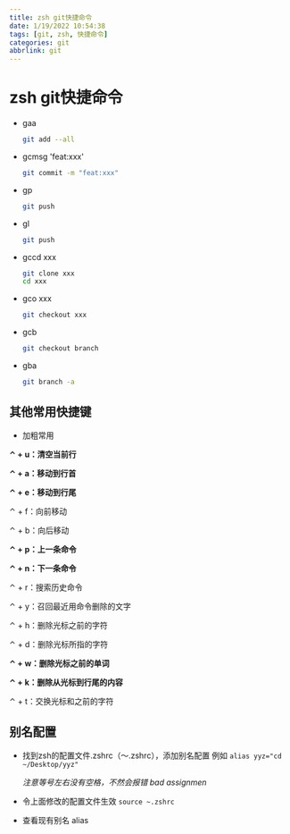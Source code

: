 ```yaml
---
title: zsh git快捷命令
date: 1/19/2022 10:54:38
tags: [git, zsh, 快捷命令]
categories: git
abbrlink: git
---
```

# zsh git快捷命令

- gaa

  ```bash
  git add --all
  ```

- gcmsg 'feat:xxx'

  ```bash
  git commit -m "feat:xxx"
  ```

- gp

  ```bash
  git push
  ```

- gl

  ```bash
  git push
  ```

- gccd xxx

  ```bash
  git clone xxx
  cd xxx
  ```

- gco xxx

  ```bash
  git checkout xxx
  ```

- gcb

  ```bash
  git checkout branch
  ```

- gba

  ``````bash
  git branch -a

## 其他常用快捷键

- 加粗常用

**⌃ + u：清空当前行**

**⌃ + a：移动到行首**

**⌃ + e：移动到行尾**

⌃ + f：向前移动

⌃ + b：向后移动

**⌃ + p：上一条命令**

**⌃ + n：下一条命令**

⌃ + r：搜索历史命令

⌃ + y：召回最近用命令删除的文字

⌃ + h：删除光标之前的字符	

⌃ + d：删除光标所指的字符

**⌃ + w：删除光标之前的单词**

**⌃ + k：删除从光标到行尾的内容**

⌃ + t：交换光标和之前的字符

## 别名配置

- 找到zsh的配置文件.zshrc（～.zshrc），添加别名配置
  例如 `alias yyz="cd ~/Desktop/yyz"`

  *注意等号左右没有空格，不然会报错  bad assignmen*

- 令上面修改的配置文件生效
  `source ~.zshrc`

- 查看现有别名 alias
